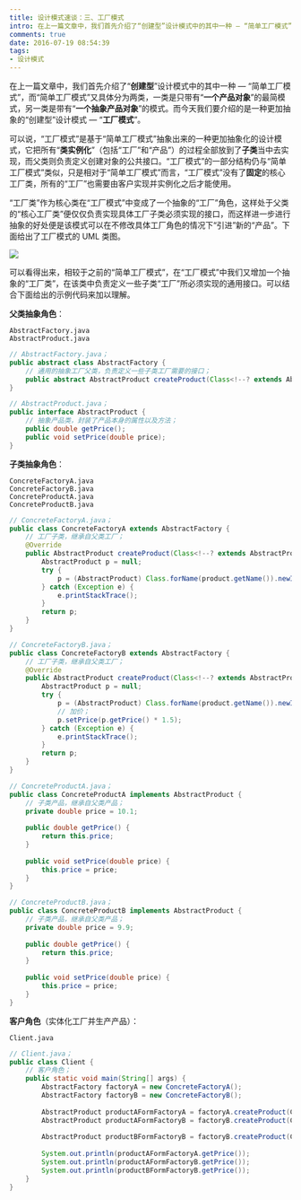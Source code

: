 ```yaml
---
title: 设计模式速谈：三、工厂模式
intro: 在上一篇文章中，我们首先介绍了“创建型”设计模式中的其中一种 — “简单工厂模式”，而“简单工厂模式”又具体分为两类，一类是只带有“一个产品对象”的最简模式，另一类是带有“一个抽象产品对象”的模式。而今天我们要介绍的是一种更加抽象的“创建型”设计模式 — “工厂模式”。
comments: true
date: 2016-07-19 08:54:39
tags:
- 设计模式
---
```


在上一篇文章中，我们首先介绍了“**创建型**”设计模式中的其中一种 — “简单工厂模式”，而“简单工厂模式”又具体分为两类，一类是只带有“**一个产品对象**”的最简模式，另一类是带有“**一个抽象产品对象**”的模式。而今天我们要介绍的是一种更加抽象的“创建型”设计模式 — “**工厂模式**”。

可以说，“工厂模式”是基于“简单工厂模式”抽象出来的一种更加抽象化的设计模式，它把所有“**类实例化**”（包括“工厂”和“产品”）的过程全部放到了**子类**当中去实现，而父类则负责定义创建对象的公共接口。“工厂模式”的一部分结构仍与“简单工厂模式”类似，只是相对于“简单工厂模式”而言，“工厂模式”没有了**固定**的核心工厂类，所有的“工厂”也需要由客户实现并实例化之后才能使用。

“工厂类”作为核心类在“工厂模式”中变成了一个抽象的“工厂”角色，这样处于父类的“核心工厂类”便仅仅负责实现具体工厂子类必须实现的接口，而这样进一步进行抽象的好处便是该模式可以在不修改具体工厂角色的情况下“引进”新的“产品”。下面给出了工厂模式的 UML 类图。

![](1.png)

可以看得出来，相较于之前的“简单工厂模式”，在“工厂模式”中我们又增加一个抽象的“工厂类”，在该类中负责定义一些子类“工厂”所必须实现的通用接口。可以结合下面给出的示例代码来加以理解。

**父类抽象角色**：

```text
AbstractFactory.java
AbstractProduct.java
```


```java
// AbstractFactory.java；
public abstract class AbstractFactory {
    // 通用的抽象工厂父类，负责定义一些子类工厂需要的接口；
    public abstract AbstractProduct createProduct(Class<!--? extends AbstractProduct--> product);
}
```


```java
// AbstractProduct.java；
public interface AbstractProduct {
    // 抽象产品类，封装了产品本身的属性以及方法；
    public double getPrice();
    public void setPrice(double price);
}
```

**子类抽象角色**：

```text
ConcreteFactoryA.java
ConcreteFactoryB.java
ConcreteProductA.java
ConcreteProductB.java
```


```java
// ConcreteFactoryA.java；
public class ConcreteFactoryA extends AbstractFactory {
    // 工厂子类，继承自父类工厂；
    @Override
    public AbstractProduct createProduct(Class<!--? extends AbstractProduct--> product) {
        AbstractProduct p = null;
        try {
            p = (AbstractProduct) Class.forName(product.getName()).newInstance();		
        } catch (Exception e) {
            e.printStackTrace();
        }
        return p;
    }
}
```


```java
// ConcreteFactoryB.java；
public class ConcreteFactoryB extends AbstractFactory {
    // 工厂子类，继承自父类工厂；
    @Override
    public AbstractProduct createProduct(Class<!--? extends AbstractProduct--> product) {
        AbstractProduct p = null;
        try {
            p = (AbstractProduct) Class.forName(product.getName()).newInstance();
            // 加价；
            p.setPrice(p.getPrice() * 1.5);
        } catch (Exception e) {
            e.printStackTrace();
        }
        return p;
    }
}
```


```java
// ConcreteProductA.java；
public class ConcreteProductA implements AbstractProduct {
    // 子类产品，继承自父类产品；
    private double price = 10.1;
	
    public double getPrice() {
        return this.price;
    }
	
    public void setPrice(double price) {
        this.price = price;
    }
}

```


```java
// ConcreteProductB.java；
public class ConcreteProductB implements AbstractProduct {
    // 子类产品，继承自父类产品；
    private double price = 9.9;
	
    public double getPrice() {
        return this.price;
    }
	
    public void setPrice(double price) {
        this.price = price;
    }
}
```

**客户角色**（实体化工厂并生产产品）：

```text
Client.java
```


```java
// Client.java；
public class Client {
    // 客户角色；
    public static void main(String[] args) {
        AbstractFactory factoryA = new ConcreteFactoryA();
        AbstractFactory factoryB = new ConcreteFactoryB();
		
        AbstractProduct productAFormFactoryA = factoryA.createProduct(ConcreteProductA.class);
        AbstractProduct productAFormFactoryB = factoryB.createProduct(ConcreteProductA.class);
		
        AbstractProduct productBFormFactoryB = factoryB.createProduct(ConcreteProductB.class);
		
        System.out.println(productAFormFactoryA.getPrice());
        System.out.println(productAFormFactoryB.getPrice());
        System.out.println(productBFormFactoryB.getPrice());
    }
}
```
